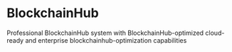 # BlockchainHub
Professional BlockchainHub system with BlockchainHub-optimized cloud-ready and enterprise blockchainhub-optimization capabilities
